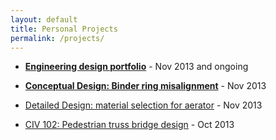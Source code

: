 ```yaml
---
layout: default
title: Personal Projects
permalink: /projects/
---
```


<!-- - [CIV 102: Boxgirder bridge design and build](bridgebuild/) - Nov 2013 -->
 
 - [**Engineering design portfolio**](portfolio/) - Nov 2013 and ongoing
 
 - [**Conceptual Design: Binder ring misalignment**](binder/) - Nov 2013
 
 - [Detailed Design: material selection for aerator](aerator.html) - Nov 2013
 
 - [CIV 102: Pedestrian truss bridge design](bridgedesign/) - Oct 2013
